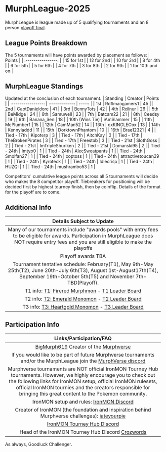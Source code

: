 # MurphLeague-2025

MurphLeague is league made up of 5 qualifying tournaments and an 8 person [playoff final](https://github.com/BigMurph619/Murphleague-2025-Championship).

## League Points Breakdown
The 5 tournaments will have points awarded by placement as follows:
|       Points       |
| :----------------: |
| 15 for 1st         |
| 12 for 2nd         |
| 10 for 3rd         |
| 8 for 4th          |
| 6 for 5th          |
| 5 for 6th          |
| 4 for 7th          |
| 3 for 8th          |
| 2 for 9th          |
| 1 for 10th and on  |

## MurphLeague Standings
Updated at the conclusion of each tournament.
|   Standing         | Creator            | Points |
| :----------------: | :------------:     | :----: |
| 1st                | Roflmaogamers1     | 45     |
| 2nd                | CaptDanieldore     | 41     |
| 3rd                | BennyTots          | 42     |
| 4th                | Reilnur            | 26     |
| 5th                | BeMidge            | 24     |
| 6th                | Samuwell           | 23     |
| 7th                | Batcam22           | 21     |
| 8th                | Ceedsy             | 19     |
| 9th                | Banana_Sen         | 18     |
| 10th (Wins Tie)    | iAmSlammer         | 15     |
| 11th               | McPlumber1         | 15     |
| 12th               | CamMan52           | 14     |
| 13th               | oxKINGLEOox        | 13     |
| 14th               | Kennyladdd         | 11     |
| 15th               | DorktownPhantom    | 10     |
| 16th               | Brae12321          | 4      |
| Tied - 17th        | Kipoterp           | 3      |
| Tied - 17th        | AitchKay           | 3      |
| Tied - 17th        | TheBrokenPirates   | 3      |
| Tied - 17th        | Freestob           | 3      |
| Tied - 21st        | SlothGoss          | 2      |
| Tied - 21st        | ImTripleShuriken   | 2      |
| Tied - 21st        | Domanski95         | 2      |
| Tied - 24th        | Imtyp0             | 1      |
| Tied - 24th        | AlecSweatpants     | 1      |
| Tied - 24th        | Smolfan27          | 1      |
| Tied - 24th        | xoptoss            | 1      |
| Tied - 24th        | attractivetoucan39 | 1      |
| Tied - 24th        | Kyroteck           | 1      |
| Tied - 24th        | Idlecrisp          | 1      |
| Tied - 24th        | HUZQI              | 1      |
| Tied - 24th        | mushrambo53        | 1      |

Competitors' cumulative league points across all 5 tournaments will decide who makes the 8 competitor playoff. Tiebreakers for positioning will be decided first by highest tourney finish, then by coinflip. Details of the format for the playoff are to come.

## Additional Info
|       Details Subject to Update       |
| :-----------------------------------: |
| Many of our tournaments include "awards pools" with entry fees to be eligible for awards. Participation in MurphLeague does NOT require entry fees and you are still eligible to make the playoffs |
| Playoff awards TBA |
| Tournament tentative schedule: February(T1), May 9th-May 25th(T2), June 20th-July 6th(T3), August 1st-August17th(T4), September 19th-October 5th(T5) and November 7th-TBD(Playoff). |
| T1 info: [T1: Firered Murphmon](https://github.com/TakeJoshyy/TheMurphVerse/blob/7d30dd737aa40bbd3b526a5b284bd4d3debfb3c4/Murphmon-T1-Tourney-2025/readme.md) - [T1 Leader Board](https://github.com/TakeJoshyy/TheMurphVerse/blob/7d30dd737aa40bbd3b526a5b284bd4d3debfb3c4/Murphmon-T1-Tourney-2025/leaderboard.md) |
| T2 info: [T2: Emerald Monomon](https://github.com/TakeJoshyy/TheMurphVerse/tree/main/2.Tournaments/3.Emerald-Monomon-T2-Tourney-2025) - [T2 Leader Board](https://takejoshyy.github.io/TheMurphVerse/pages/T2Standings.html) |
| T3 info: [T3: Heartgold Monomon](https://github.com/TakeJoshyy/TheMurphVerse/blob/main/2.Tournaments/4.HeartGold-Monomon-T3-Tourney-2025/README.md) - [T3 Leader Board](https://takejoshyy.github.io/TheMurphVerse/pages/T3/index.html) |

## Participation Info
| Links/Participation/FAQ |
| :-----------------: |
| [BigMurph619](https://www.twitch.tv/bigmurph619) Creator of the [Murphverse](https://github.com/TakeJoshyy/TheMurphVerse/blob/7d30dd737aa40bbd3b526a5b284bd4d3debfb3c4/readme.md) |
| If you would like to be part of future Murphverse tournaments and/or the MurphLeague join the [MurphVerse discord](https://discord.gg/ctYty73VAT) |
| Murphverse tournaments are NOT official IronMON Tourney Hub tournaments. However, we highly encourage you to check out the following links for IronMON setup, official IronMON rulesets, official IronMON tournies and the creators responsible for bringing this great content to the Pokemon community. |
| IronMON setup and rules: [IronMON Discord](https://discord.com/invite/jFPYsZAhjX) |
| Creator of IronMON (the foundation and inspiration behind Murphverse challenges): [iateyourpie](https://www.twitch.tv/iateyourpie) |
| [IronMON Tourney Hub Discord](https://discord.gg/zsqtN6X7Ra) |
| Head of the IronMON Tourney Hub Discord [Crozwords](https://www.twitch.tv/crozwords) |

As always, Goodluck Challenger.
